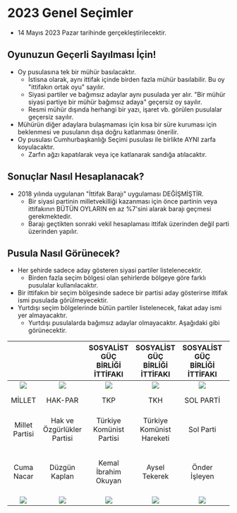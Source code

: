 # 2023 Genel Seçimler

* 14 Mayıs 2023 Pazar tarihinde gerçekleştirilecektir.

## Oyunuzun Geçerli Sayılması İçin!

* Oy pusulasına tek bir mühür basılacaktır.
    * İstisna olarak, aynı ittifak içinde birden fazla mühür basılabilir. Bu oy "ittifakın ortak oyu" sayılır.
    * Siyasi partiler ve bağımsız adaylar aynı pusulada yer alır. "Bir mühür siyasi partiye bir mühür bağımsız adaya" geçersiz oy sayılır.
    * Resmi mühür dışında herhangi bir yazı, işaret vb. görülen pusulalar geçersiz sayılır.
* Mühürün diğer adaylara bulaşmaması için kısa bir süre kuruması için beklenmesi ve pusulanın dışa doğru katlanması önerilir.
* Oy pusulası Cumhurbaşkanlığı Seçimi pusulası ile birlikte AYNI zarfa koyulacaktır.
    * Zarfın ağzı kapatılarak veya içe katlanarak sandığa atılacaktır. 


## Sonuçlar Nasıl Hesaplanacak?

* 2018 yılında uygulanan "İttifak Barajı" uygulaması DEĞİŞMİŞTİR.
    * Bir siyasi partinin milletvekilliği kazanması için önce partinin veya ittifakının BÜTÜN OYLARIN en az %7'sini alarak barajı geçmesi gerekmektedir.
    * Barajı geçtikten sonraki vekil hesaplaması ittifak üzerinden değil parti üzerinden yapılır. 


## Pusula Nasıl Görünecek?

* Her şehirde sadece aday gösteren siyasi partiler listelenecektir.
    * Birden fazla seçim bölgesi olan şehirlerde bölgeye göre farklı pusulalar kullanılacaktır.
* Bir ittifakın bir seçim bölgesinde sadece bir partisi aday gösterirse ittifak ismi pusulada görülmeyecektir.
* Yurtdışı seçim bölgelerinde bütün partiler listelenecek, fakat aday ismi yer almayacaktır.
    * Yurtdışı pusulalarda bağımsız adaylar olmayacaktır. Aşağıdaki gibi görünecektir.


|                      |                            | SOSYALİST GÜÇ BİRLİĞİ İTTİFAKI | SOSYALİST GÜÇ BİRLİĞİ İTTİFAKI | SOSYALİST GÜÇ BİRLİĞİ İTTİFAKI |                  |                        |    CUMHUR İTTİFAKI   |       CUMHUR İTTİFAKI      |       CUMHUR İTTİFAKI      |       CUMHUR İTTİFAKI      |       EMEK VE ÖZGÜRLÜK İTTİFAKI      | EMEK VE ÖZGÜRLÜK İTTİFAKI |                       |                    |                  |                         |                   |                  |                     |     MİLLET İTTİFAKI     |  MİLLET İTTİFAKI  |   ATA İTTİFAKI   |   ATA İTTİFAKI   |
|:--------------------:|:--------------------------:|:------------------------------:|:------------------------------:|:------------------------------:|:----------------:|:----------------------:|:--------------------:|:--------------------------:|:--------------------------:|:--------------------------:|:------------------------------------:|:-------------------------:|:---------------------:|:------------------:|:----------------:|:-----------------------:|:-----------------:|:----------------:|:-------------------:|:-----------------------:|:-----------------:|:----------------:|:----------------:|
| ![](/l23/MİLLET.png) |    ![](/l23/HAKPAR.png)    |        ![](/l23/TKP.png)       |        ![](/l23/TKH.png)       |        ![](/l23/SOL.png)       | ![](/l23/GP.png) | ![](/l23/MEMLEKET.png) |   ![](/l23/BBP.png)  |      ![](/l23/AK.png)      |      ![](/l23/YRP.png)     |      ![](/l23/MHP.png)     |           ![](/l23/YSP.png)          |     ![](/l23/TİP.png)     |   ![](/l23/ABP.png)   | ![](/l23/ANAP.png) | ![](/l23/YP.png) |    ![](/l23/HKP.png)    | ![](/l23/MYP.png) | ![](/l23/VP.png) |  ![](/l23/GBP.png)  |    ![](/l23/CHP.png)    | ![](/l23/İYİ.png) | ![](/l23/AP.png) | ![](/l23/ZP.png) |
|        MİLLET        |           HAK-PAR          |               TKP              |               TKH              |            SOL PARTİ           |     GENÇPARTİ    |        MEMLEKET        |     BÜYÜK BİRLİK     |          AK PARTİ          |        YENİDEN REFAH       |             MHP            |            YEŞİL SOL PARTİ           |            TİP            |        AB PARTİ       |        ANAP        |        YP        |           HKP           |     MİLLİ YOL     |   VATAN PARTİSİ  |         GBP         |           CHP           |     İYİ PARTİ     |        AP        |                  |
|    Millet Partisi    | Hak ve Özgürlükler Partisi |    Türkiye Komünist Partisi    |    Türkiye Komünist Hareketi   |            Sol Parti           |    Genç Parti    |    Memleket Partisi    | Büyük Birlik Partisi | Adalet ve Kalkınma Partisi |    Yeniden Refah Partisi   | Milliyetçi Hareket Partisi |    Yeşiller ve Sol Gelecek Partisi   |    Türkiye İşçi Partisi   | Adalet Birlik Partisi |  Anavatan Partisi  |  Yenilik Partisi | Halkın Kurtuluş Partisi | Milli Yol Partisi |   Vatan Partisi  | Güç Birliği Partisi | Cumhuriyet Halk Partisi |     İyi Parti     |  Adalet Partisi  |   Zafer Partisi  |
|      Cuma Nacar      |        Düzgün Kaplan       |      Kemal İbrahim Okuyan      |          Aysel Tekerek         |          Önder İşleyen         | Murat Hakan Uzan |      Muharrem İnce     |    Mustafa Destici   |    Recep Tayyip Erdoğan    | Muhammed Ali Fatih Erbakan |       Devlet Bahçeli       | Çiğdem Kılıçgün Uçar<br>İbrahim Akın |         Erkan Baş         |       İfran Uzun      |   İbrahim Çelebi   |   Öztürk Yılmaz  |       Nurullah Efe      |    Remzi Çayır    |   Doğu Perinçek  |      Ali Karnap     |    Kemal Kılıçdaroğlu   |   Meral Akşener   |     Vecdet Öz    |    Ümit Özdağ    |
|    ![](/l23/O.png)   |       ![](/l23/O.png)      |         ![](/l23/O.png)        |         ![](/l23/O.png)        |         ![](/l23/O.png)        |  ![](/l23/O.png) |     ![](/l23/O.png)    |    ![](/l23/O.png)   |       ![](/l23/O.png)      |       ![](/l23/O.png)      |       ![](/l23/O.png)      |            ![](/l23/O.png)           |      ![](/l23/O.png)      |    ![](/l23/O.png)    |   ![](/l23/O.png)  |  ![](/l23/O.png) |     ![](/l23/O.png)     |  ![](/l23/O.png)  |  ![](/l23/O.png) |   ![](/l23/O.png)   |     ![](/l23/O.png)     |  ![](/l23/O.png)  |  ![](/l23/O.png) |  ![](/l23/O.png) |